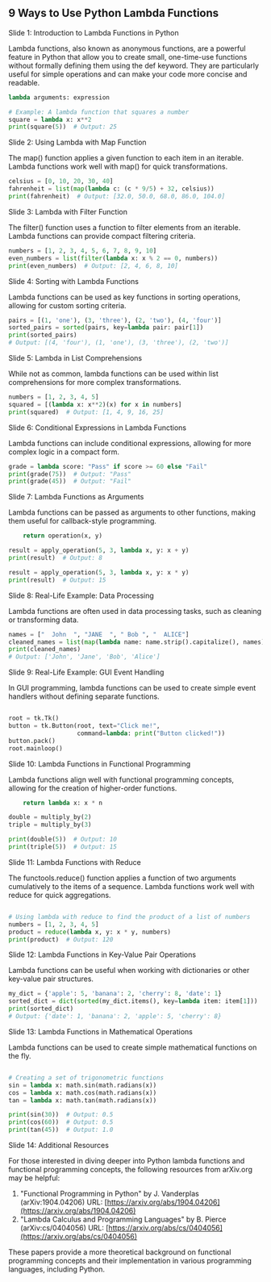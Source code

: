 ## 9 Ways to Use Python Lambda Functions

Slide 1: Introduction to Lambda Functions in Python

Lambda functions, also known as anonymous functions, are a powerful feature in Python that allow you to create small, one-time-use functions without formally defining them using the def keyword. They are particularly useful for simple operations and can make your code more concise and readable.

```python
lambda arguments: expression

# Example: A lambda function that squares a number
square = lambda x: x**2
print(square(5))  # Output: 25
```

Slide 2: Using Lambda with Map Function

The map() function applies a given function to each item in an iterable. Lambda functions work well with map() for quick transformations.

```python
celsius = [0, 10, 20, 30, 40]
fahrenheit = list(map(lambda c: (c * 9/5) + 32, celsius))
print(fahrenheit)  # Output: [32.0, 50.0, 68.0, 86.0, 104.0]
```

Slide 3: Lambda with Filter Function

The filter() function uses a function to filter elements from an iterable. Lambda functions can provide compact filtering criteria.

```python
numbers = [1, 2, 3, 4, 5, 6, 7, 8, 9, 10]
even_numbers = list(filter(lambda x: x % 2 == 0, numbers))
print(even_numbers)  # Output: [2, 4, 6, 8, 10]
```

Slide 4: Sorting with Lambda Functions

Lambda functions can be used as key functions in sorting operations, allowing for custom sorting criteria.

```python
pairs = [(1, 'one'), (3, 'three'), (2, 'two'), (4, 'four')]
sorted_pairs = sorted(pairs, key=lambda pair: pair[1])
print(sorted_pairs)
# Output: [(4, 'four'), (1, 'one'), (3, 'three'), (2, 'two')]
```

Slide 5: Lambda in List Comprehensions

While not as common, lambda functions can be used within list comprehensions for more complex transformations.

```python
numbers = [1, 2, 3, 4, 5]
squared = [(lambda x: x**2)(x) for x in numbers]
print(squared)  # Output: [1, 4, 9, 16, 25]
```

Slide 6: Conditional Expressions in Lambda Functions

Lambda functions can include conditional expressions, allowing for more complex logic in a compact form.

```python
grade = lambda score: "Pass" if score >= 60 else "Fail"
print(grade(75))  # Output: "Pass"
print(grade(45))  # Output: "Fail"
```

Slide 7: Lambda Functions as Arguments

Lambda functions can be passed as arguments to other functions, making them useful for callback-style programming.

```python
    return operation(x, y)

result = apply_operation(5, 3, lambda x, y: x + y)
print(result)  # Output: 8

result = apply_operation(5, 3, lambda x, y: x * y)
print(result)  # Output: 15
```

Slide 8: Real-Life Example: Data Processing

Lambda functions are often used in data processing tasks, such as cleaning or transforming data.

```python
names = ["  John  ", "JANE  ", " Bob ", "  ALICE"]
cleaned_names = list(map(lambda name: name.strip().capitalize(), names))
print(cleaned_names)
# Output: ['John', 'Jane', 'Bob', 'Alice']
```

Slide 9: Real-Life Example: GUI Event Handling

In GUI programming, lambda functions can be used to create simple event handlers without defining separate functions.

```python

root = tk.Tk()
button = tk.Button(root, text="Click me!", 
                   command=lambda: print("Button clicked!"))
button.pack()
root.mainloop()
```

Slide 10: Lambda Functions in Functional Programming

Lambda functions align well with functional programming concepts, allowing for the creation of higher-order functions.

```python
    return lambda x: x * n

double = multiply_by(2)
triple = multiply_by(3)

print(double(5))  # Output: 10
print(triple(5))  # Output: 15
```

Slide 11: Lambda Functions with Reduce

The functools.reduce() function applies a function of two arguments cumulatively to the items of a sequence. Lambda functions work well with reduce for quick aggregations.

```python

# Using lambda with reduce to find the product of a list of numbers
numbers = [1, 2, 3, 4, 5]
product = reduce(lambda x, y: x * y, numbers)
print(product)  # Output: 120
```

Slide 12: Lambda Functions in Key-Value Pair Operations

Lambda functions can be useful when working with dictionaries or other key-value pair structures.

```python
my_dict = {'apple': 5, 'banana': 2, 'cherry': 8, 'date': 1}
sorted_dict = dict(sorted(my_dict.items(), key=lambda item: item[1]))
print(sorted_dict)
# Output: {'date': 1, 'banana': 2, 'apple': 5, 'cherry': 8}
```

Slide 13: Lambda Functions in Mathematical Operations

Lambda functions can be used to create simple mathematical functions on the fly.

```python

# Creating a set of trigonometric functions
sin = lambda x: math.sin(math.radians(x))
cos = lambda x: math.cos(math.radians(x))
tan = lambda x: math.tan(math.radians(x))

print(sin(30))  # Output: 0.5
print(cos(60))  # Output: 0.5
print(tan(45))  # Output: 1.0
```

Slide 14: Additional Resources

For those interested in diving deeper into Python lambda functions and functional programming concepts, the following resources from arXiv.org may be helpful:

1. "Functional Programming in Python" by J. Vanderplas (arXiv:1904.04206) URL: [https://arxiv.org/abs/1904.04206](https://arxiv.org/abs/1904.04206)
2. "Lambda Calculus and Programming Languages" by B. Pierce (arXiv:cs/0404056) URL: [https://arxiv.org/abs/cs/0404056](https://arxiv.org/abs/cs/0404056)

These papers provide a more theoretical background on functional programming concepts and their implementation in various programming languages, including Python.


